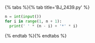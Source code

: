 {% tabs %}{% tab title='BJ_2439.py' %}

```py
n = int(input())
for i in range(1, n + 1):
  print(' ' * (n - i) + '*' * i)
```

{% endtab %}{% endtabs %}
